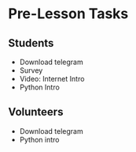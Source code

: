 # Pre-Lesson Tasks

## Students

* Download telegram
* Survey
* Video: Internet Intro
* Python Intro

## Volunteers

* Download telegram
* Python intro

